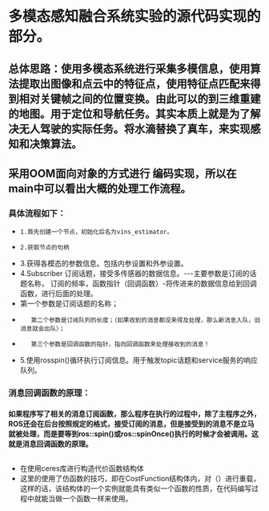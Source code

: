 # 多模态感知融合系统实验的源代码实现的部分。

## 总体思路：使用多模态系统进行采集多模信息，使用算法提取出图像和点云中的特征点，使用特征点匹配来得到相对关键帧之间的位置变换。由此可以的到三维重建的地图。用于定位和导航任务。其实本质上就是为了解决无人驾驶的实际任务。将水滴替换了真车，来实现感知和决策算法。

## 采用OOM面向对象的方式进行 编码实现，所以在main中可以看出大概的处理工作流程。
###  具体流程如下：
*     1.首先创建一个节点，初始化后名为vins_estimator。
 *     2.获取节点的句柄   
 *    3.获得各模态的参数信息。包括内参设置和外参设置。
  *    4.Subscriber 订阅话题，接受多传感器的数据信息。---主要参数是订阅的话题名称， 订阅的频率，函数指针（回调函数）-将传进来的数据信息给到回调函数，进行后面的处理。
*  第一个参数是订阅话题的名称；
  *        第二个参数是订阅队列的长度；（如果收到的消息都没来得及处理，那么新消息入队，旧消息就会出队）；
  *        第三个参数是回调函数的指针，指向回调函数来处理接收到的消息！
 *  5.使用rosspin()循环执行订阅信息。用于触发topic话题和service服务的响应队列。
    
### 消息回调函数的原理：
####    如果程序写了相关的消息订阅函数，那么程序在执行的过程中，除了主程序之外，ROS还会在后台按照规定的格式，接受订阅的消息，但是接受到的消息不是立马就被处理，而是要等到ros::spin()或ros::spinOnce()执行的时候才会被调用。这就是消息回调函数的原理。

##
*  在使用ceres库进行构造代价函数结构体
*  这里的使用了仿函数的技巧，即在CostFunction结构体内，对（）进行重载，这样的话，该结构体的一个实例就能具有类似一个函数的性质，在代码编写过程中就能当做一个函数一样来使用。





